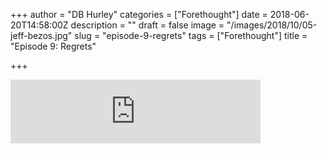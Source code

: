 +++
author = "DB Hurley"
categories = ["Forethought"]
date = 2018-06-20T14:58:00Z
description = ""
draft = false
image = "/images/2018/10/05-jeff-bezos.jpg"
slug = "episode-9-regrets"
tags = ["Forethought"]
title = "Episode 9: Regrets"

+++


<iframe src="https://anchor.fm/forethought/embed/episodes/Episode-9-Regrets-e1of9k" height="102px" width="400px" frameborder="0" scrolling="no"></iframe>



